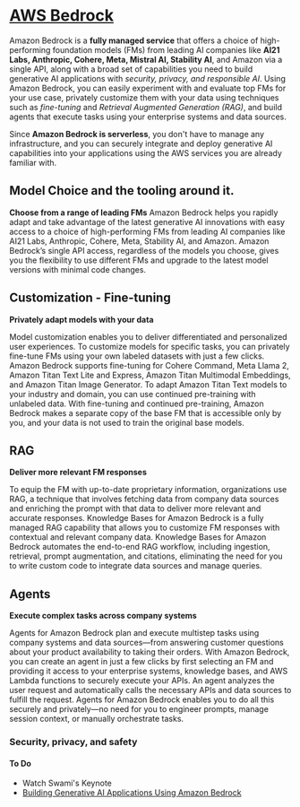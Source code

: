 # [AWS Bedrock](https://aws.amazon.com/bedrock)

Amazon Bedrock is a **fully managed service** that offers a choice of high-performing foundation models (FMs) from leading AI companies like **AI21 Labs, Anthropic, Cohere, Meta, Mistral AI, Stability AI**, and Amazon via a single API, along with a broad set of capabilities you need to build generative AI applications with *security, privacy, and responsible AI*. Using Amazon Bedrock, you can easily experiment with and evaluate top FMs for your use case, privately customize them with your data using techniques such as *fine-tuning* and *Retrieval Augmented Generation (RAG)*, and build agents that execute tasks using your enterprise systems and data sources. 

Since **Amazon Bedrock is serverless**, you don't have to manage any infrastructure, and you can securely integrate and deploy generative AI capabilities into your applications using the AWS services you are already familiar with.

## Model Choice and the tooling around it.

**Choose from a range of leading FMs**
Amazon Bedrock helps you rapidly adapt and take advantage of the latest generative AI innovations with easy access to a choice of high-performing FMs from leading AI companies like AI21 Labs, Anthropic, Cohere, Meta, Stability AI, and Amazon. Amazon Bedrock’s single API access, regardless of the models you choose, gives you the flexibility to use different FMs and upgrade to the latest model versions with minimal code changes.

## Customization - Fine-tuning

**Privately adapt models with your data**

Model customization enables you to deliver differentiated and personalized user experiences. To customize models for specific tasks, you can privately fine-tune FMs using your own labeled datasets with just a few clicks. Amazon Bedrock supports fine-tuning for Cohere Command, Meta Llama 2, Amazon Titan Text Lite and Express, Amazon Titan Multimodal Embeddings, and Amazon Titan Image Generator. To adapt Amazon Titan Text models to your industry and domain, you can use continued pre-training with unlabeled data. With fine-tuning and continued pre-training, Amazon Bedrock makes a separate copy of the base FM that is accessible only by you, and your data is not used to train the original base models.

## RAG

**Deliver more relevant FM responses**

To equip the FM with up-to-date proprietary information, organizations use RAG, a technique that involves fetching data from company data sources and enriching the prompt with that data to deliver more relevant and accurate responses. Knowledge Bases for Amazon Bedrock is a fully managed RAG capability that allows you to customize FM responses with contextual and relevant company data. Knowledge Bases for Amazon Bedrock automates the end-to-end RAG workflow, including ingestion, retrieval, prompt augmentation, and citations, eliminating the need for you to write custom code to integrate data sources and manage queries.

## Agents 

**Execute complex tasks across company systems**

Agents for Amazon Bedrock plan and execute multistep tasks using company systems and data sources—from answering customer questions about your product availability to taking their orders. With Amazon Bedrock, you can create an agent in just a few clicks by first selecting an FM and providing it access to your enterprise systems, knowledge bases, and AWS Lambda functions to securely execute your APIs. An agent analyzes the user request and automatically calls the necessary APIs and data sources to fulfill the request. Agents for Amazon Bedrock enables you to do all this securely and privately—no need for you to engineer prompts, manage session context, or manually orchestrate tasks.

### Security, privacy, and safety

#### To Do

- Watch Swami's Keynote 
- [Building Generative AI Applications Using Amazon Bedrock](https://explore.skillbuilder.aws/learn/course/external/view/elearning/17904/building-generative-ai-applications-using-amazon-bedrock)
